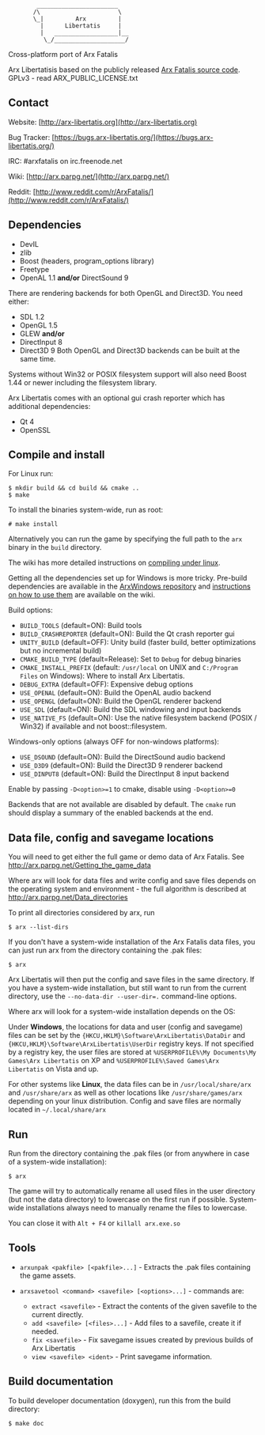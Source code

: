             _______________________
           /\                      \
           \_|         Arx         |
             |      Libertatis     |
             |   __________________|__
              \_/____________________/


Cross-platform port of Arx Fatalis

Arx Libertatisis based on the publicly released [Arx Fatalis source code](http://www.arkane-studios.com/uk/arx_downloads.php).
GPLv3 - read ARX_PUBLIC_LICENSE.txt

## Contact

Website: [http://arx-libertatis.org](http://arx-libertatis.org)

Bug Tracker: [https://bugs.arx-libertatis.org/](https://bugs.arx-libertatis.org/)

IRC: \#arxfatalis on irc.freenode.net

Wiki: [http://arx.parpg.net/](http://arx.parpg.net/)

Reddit: [http://www.reddit.com/r/ArxFatalis/](http://www.reddit.com/r/ArxFatalis/)

## Dependencies

* DevIL
* zlib
* Boost (headers, program_options library)
* Freetype
* OpenAL 1.1 **and/or** DirectSound 9

There are rendering backends for both OpenGL and Direct3D. You need either:
* SDL 1.2
* OpenGL 1.5
* GLEW
**and/or**
* DirectInput 8
* Direct3D 9
Both OpenGL and Direct3D backends can be built at the same time.

Systems without Win32 or POSIX filesystem support will also need Boost 1.44 or newer including the filesystem library.

Arx Libertatis comes with an optional gui crash reporter which has additional dependencies:
* Qt 4
* OpenSSL

## Compile and install

For Linux run:

    $ mkdir build && cd build && cmake ..
    $ make

To install the binaries system-wide, run as root:

    # make install

Alternatively you can run the game by specifying the full path to the `arx` binary in the `build` directory.

The wiki has more detailed instructions on [compiling under linux](http://arx.parpg.net/Downloading_and_Compiling_under_Linux).

Getting all the dependencies set up for Windows is more tricky. Pre-build dependencies are available in the [ArxWindows repository](https://github.com/arx/ArxWindows) and [instructions on how to use them](http://arx.parpg.net/Downloading_and_Compiling_under_Windows) are available on the wiki.

Build options:

* `BUILD_TOOLS` (default=ON): Build tools
* `BUILD_CRASHREPORTER` (default=ON): Build the Qt crash reporter gui
* `UNITY_BUILD` (default=OFF): Unity build (faster build, better optimizations but no incremental build)
* `CMAKE_BUILD_TYPE` (default=Release): Set to `Debug` for debug binaries
* `CMAKE_INSTALL_PREFIX` (default: `/usr/local` on UNIX and `C:/Program Files` on Windows): Where to install Arx Libertatis.
* `DEBUG_EXTRA` (default=OFF): Expensive debug options
* `USE_OPENAL` (default=ON): Build the OpenAL audio backend
* `USE_OPENGL` (default=ON): Build the OpenGL renderer backend
* `USE_SDL` (default=ON): Build the SDL windowing and input backends
* `USE_NATIVE_FS` (default=ON): Use the native filesystem backend (POSIX / Win32) if available and not boost::filesystem.

Windows-only options (always OFF for non-windows platforms):

* `USE_DSOUND` (default=ON): Build the DirectSound audio backend
* `USE_D3D9` (default=ON): Build the Direct3D 9 renderer backend
* `USE_DINPUT8` (default=ON): Build the DirectInput 8 input backend

Enable by passing `-D<option>=1` to cmake, disable using `-D<option>=0`

Backends that are not available are disabled by default. The `cmake` run should display a summary of the enabled backends at the end.

## Data file, config and savegame locations

You will need to get either the full game or demo data of Arx Fatalis. See http://arx.parpg.net/Getting_the_game_data

Where arx will look for data files and write config and save files depends on the operating system and environment - the full algorithm is described at http://arx.parpg.net/Data_directories

To print all directories considered by arx, run

    $ arx --list-dirs

If you don't have a system-wide installation of the Arx Fatalis data files, you can just run arx from the directory containing the .pak files:

    $ arx

Arx Libertatis will then put the config and save files in the same directory. If you have a system-wide installation, but still want to run from the current directory, use the `--no-data-dir --user-dir=.` command-line options.

Where arx will look for a system-wide installation depends on the OS:

Under **Windows**, the locations for data and user (config and savegame) files can be set by the `{HKCU,HKLM}\Software\ArxLibertatis\DataDir` and `{HKCU,HKLM}\Software\ArxLibertatis\UserDir` registry keys. If not specified by a registry key, the user files are stored at `%USERPROFILE%\My Documents\My Games\Arx Libertatis` on XP and `%USERPROFILE%\Saved Games\Arx Libertatis` on Vista and up.

For other systems like **Linux**, the data files can be in `/usr/local/share/arx` and `/usr/share/arx` as well as other locations like `/usr/share/games/arx` depending on your linux distribution. Config and save files are normally located in `~/.local/share/arx`

## Run

Run from the directory containing the .pak files (or from anywhere in case of a system-wide installation):

    $ arx

The game will try to automatically rename all used files in the user directory (but not the data directory) to lowercase on the first run if possible. System-wide installations always need to manually rename the files to lowercase.

You can close it with `Alt + F4` or `killall arx.exe.so`

## Tools

* `arxunpak <pakfile> [<pakfile>...]` - Extracts the .pak files containing the game assets.

* `arxsavetool <command> <savefile> [<options>...]` - commands are:
  * `extract <savefile>` - Extract the contents of the given savefile to the current directly.
  * `add <savefile> [<files>...]` - Add files to a savefile, create it if needed.
  * `fix <savefile>` - Fix savegame issues created by previous builds of Arx Libertatis
  * `view <savefile> <ident>` - Print savegame information.

## Build documentation

To build developer documentation (doxygen), run this from the build directory:

    $ make doc
